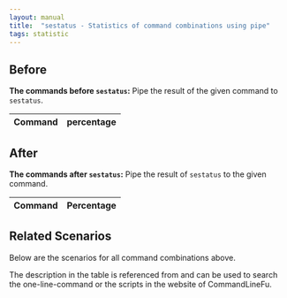 ```yaml
---
layout: manual
title:  "sestatus - Statistics of command combinations using pipe"
tags: statistic
---
```


## Before

__The commands before `sestatus`:__ Pipe the result of the given command to `sestatus`.

| Command | percentage |
|--------|--------|



## After

__The commands after `sestatus`:__ Pipe the result of `sestatus` to the given command.

| Command | Percentage | 
|-------|--------|



## Related Scenarios

Below are the scenarios for all command combinations above.

The description in the table is referenced from and can be used to search the one-line-command or the scripts in the website of CommandLineFu.




